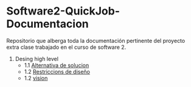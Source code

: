 # Software2-QuickJob-Documentacion

Repositorio que alberga toda la documentación pertinente del proyecto extra clase trabajado en el curso de software 2.

 1. Desing high level
    - 1.1 [Alternativa de solucion](https://github.com/goku2014/Trabajo/tree/main/Desing-high-level/Alternativa-de-solucion)
    - 1.2 [Restriccions de diseño](https://github.com/goku2014/Trabajo/tree/main/Desing-high-level/Restricciones-del-dise%C3%B1o)
    - 1.2 [vision](https://github.com/goku2014/Trabajo/tree/main/Desing-high-level/vision)
